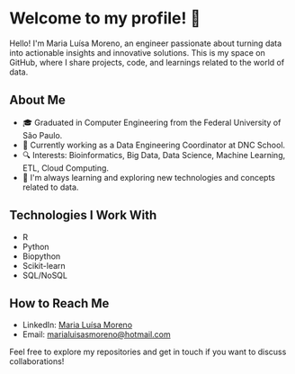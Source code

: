 # Welcome to my profile! 👋

Hello! I'm Maria Luísa Moreno, an engineer passionate about turning data into actionable insights and innovative solutions. This is my space on GitHub, where I share projects, code, and learnings related to the world of data.

## About Me

- 🎓 Graduated in Computer Engineering from the Federal University of São Paulo.
- 💼 Currently working as a Data Engineering Coordinator at DNC School.
- 🔍 Interests: Bioinformatics, Big Data, Data Science, Machine Learning, ETL, Cloud Computing.
- 🌱 I'm always learning and exploring new technologies and concepts related to data.

## Technologies I Work With

- R
- Python
- Biopython
- Scikit-learn
- SQL/NoSQL

## How to Reach Me

- LinkedIn: [Maria Luísa Moreno](https://www.linkedin.com/in/marialuisamoreno/)
- Email: [marialuisasmoreno@hotmail.com](marialuisasmoreno@hotmail.com)

Feel free to explore my repositories and get in touch if you want to discuss collaborations!

